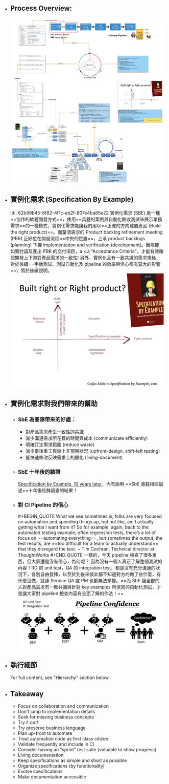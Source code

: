 - ## Process Overview:
  ![SeB & Acceptance Test.jpg](../assets/SeB_&_Acceptance_Test_1650361331009_0.jpg)
- ## 實例化需求 (Specification By Example)
  id:: 62b99b45-8f82-4f1c-ab2f-807e4ba85e22
  實例化需求 (SBE) 是一種==協作的軟體開發方式==，使用==具體的案例與自動化驗收測試來展示業務需求==的一種模式，實例化需求能讓我們用以==正確的方向建置產品 (Build the right product)==。而釐清需求的 Product backlog refinement meeting (PBR) 正好位在開發流程==中央的位置==，上承 product backlogs (planning) 下接 implementation and verification (development)。團隊能如實討論及產出 PBR 的交付項目，a.k.a "Acceptance Criteria"，才能有效確認開發上下游對產品需求的一致性! 另外，實例化且有一致共識的需求規格，對於後續==手動測試、測試自動化及 pipeline 的效率與信心都有莫大的影響==，將於後續說明。
  ![image.png](../assets/image_1656336814628_0.png)
- ## 實例化需求對我們帶來的幫助
	- ### SbE 為團隊帶來的好處：
	  * 對產品需求產生一致性的共識
	  * 減少溝通需求所花費的時間與成本 (communicate efficiently)
	  * 明確訂定需求範圍 (reduce waste)
	  * 減少事後重工與線上非預期狀況 (upfront-design, shift-left testing)
	  * 能快速修改反映需求上的變化 (living-document)
	- ### SbE 十年後的驗證
	  [Specification by Example, 10 years later](https://gojko.net/2020/03/17/sbe-10-years.html)，內有說明 ==SbE 書籍相關論述==十年後社群調查的結果！
	- ### 對 CI Pipeline 的信心
	  #+BEGIN_QUOTE
	  What we see sometimes is, folks are very focused on automation and speeding things up, but not like, am I actually getting what I want from it? So for example, again, back to the automated testing example, often regression tests, there’s a lot of focus on ==automating everything==, but sometimes the output, the test results, are ==too difficult for a team to actually understand== that they disregard the test.                 ~ Tim Cochran, Technical director at ThoughtWorks
	  #+END_QUOTE
	  一樣的，今天 pipeline 檢查了很多東西，但大家還是沒有信心，為何呢？ 因為沒有一個人真正了解整個測試的內容！RD 的 unit test，QA 的 integration test，都是沒有充分溝通的狀況下，各別自由發揮，以至於到後來彼此都不知道對方的做了些什麼，有什麼沒做，就連 Service QA 或 PM 也都無法掌握。==而 SbE 讓全部的人對產品需求有一致共識與針對 key examples 所撰寫的自動化測試，才是讓大家對 pipeline 檢查內容有全面了解的作法！==
	  ![image.png](../assets/image_1656395591931_0.png)
- ## 執行細節
  For full content, see "Hierarchy" section below
- ## Takeaway
  * Focus on collaboration and communication
  * Don’t jump to implementation details
  * Seek for missing business concepts
  * Try it out!
  * Try preserve business language
  * Plan up-front to automate
  * Treat automation code as first class citizen
  * Validate frequently and include in CI
  * Consider having an “sprint” test suite (valuable to show progress)
  * Living documentation
  * Keep specifications as simple and short as possible
  * Organize specifications (by functionality)
  * Evolve specifications
  * Make documentation accessible